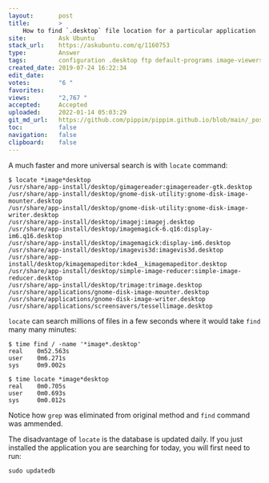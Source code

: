 ```yaml
---
layout:       post
title:        >
    How to find `.desktop` file location for a particular application
site:         Ask Ubuntu
stack_url:    https://askubuntu.com/q/1160753
type:         Answer
tags:         configuration .desktop ftp default-programs image-viewers
created_date: 2019-07-24 16:22:34
edit_date:    
votes:        "6 "
favorites:    
views:        "2,767 "
accepted:     Accepted
uploaded:     2022-01-14 05:03:29
git_md_url:   https://github.com/pippim/pippim.github.io/blob/main/_posts/2019/2019-07-24-How-to-find-`.desktop`-file-location-for-a-particular-application.md
toc:          false
navigation:   false
clipboard:    false
---
```


A much faster and more universal search is with `locate` command:

``` 
$ locate *image*desktop
/usr/share/app-install/desktop/gimagereader:gimagereader-gtk.desktop
/usr/share/app-install/desktop/gnome-disk-utility:gnome-disk-image-mounter.desktop
/usr/share/app-install/desktop/gnome-disk-utility:gnome-disk-image-writer.desktop
/usr/share/app-install/desktop/imagej:imagej.desktop
/usr/share/app-install/desktop/imagemagick-6.q16:display-im6.q16.desktop
/usr/share/app-install/desktop/imagemagick:display-im6.desktop
/usr/share/app-install/desktop/imagevis3d:imagevis3d.desktop
/usr/share/app-install/desktop/kimagemapeditor:kde4__kimagemapeditor.desktop
/usr/share/app-install/desktop/simple-image-reducer:simple-image-reducer.desktop
/usr/share/app-install/desktop/trimage:trimage.desktop
/usr/share/applications/gnome-disk-image-mounter.desktop
/usr/share/applications/gnome-disk-image-writer.desktop
/usr/share/applications/screensavers/tessellimage.desktop

```

`locate` can search millions of files in a few seconds where it would take `find` many many minutes:

``` 
$ time find / -name '*image*.desktop'
real	0m52.563s
user	0m6.271s
sys	    0m9.002s

$ time locate *image*desktop
real	0m0.705s
user	0m0.693s
sys	    0m0.012s

```

Notice how `grep` was eliminated from original method and `find` command was ammended.

The disadvantage of `locate` is the database is updated daily. If you just installed the application you are searching for today, you will first need to run:

``` 
sudo updatedb

```
